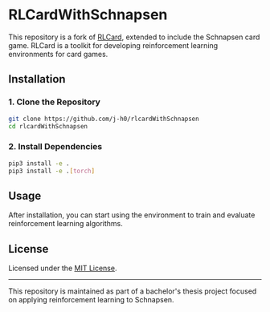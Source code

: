 # RLCardWithSchnapsen

This repository is a fork of [RLCard](https://github.com/datamllab/rlcard), extended to include the Schnapsen card game. RLCard is a toolkit for developing reinforcement learning environments for card games.

## Installation

### 1. Clone the Repository

```bash
git clone https://github.com/j-h0/rlcardWithSchnapsen
cd rlcardWithSchnapsen
```

### 2. Install Dependencies

```bash
pip3 install -e .
pip3 install -e .[torch]
```

## Usage

After installation, you can start using the environment to train and evaluate reinforcement learning algorithms. 


## License

Licensed under the [MIT License](https://github.com/j-h0/rlcardWithSchnapsen/blob/master/LICENSE.md).

---

This repository is maintained as part of a bachelor's thesis project focused on applying reinforcement learning to Schnapsen.
